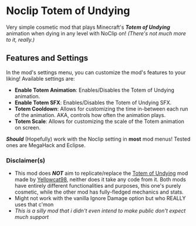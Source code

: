 # Noclip Totem of Undying
Very simple cosmetic mod that plays Minecraft's ***Totem of Undying*** animation when dying in any level with NoClip on!
*(There's not much more to it, really.)*

## Features and Settings
In the mod's settings menu, you can customize the mod's features to your liking! Available settings are:

- **Enable Totem Animation**: Enables/Disables the Totem of Undying animation.
- **Enable Totem SFX**: Enables/Disables the Totem of Undying SFX.
- **Totem Cooldown**: Allows for customizing the time in-between each run of the animation. AKA, controls how often the animation plays.
- **Totem Scale**: Allows for customizing the scale of the Totem animation on screen.

***Should*** (Hopefully) work with the Noclip setting in **most** mod menus! Tested ones are MegaHack and Eclipse.

### Disclaimer(s)
- This mod does ***NOT*** aim to replicate/replace the [Totem of Undying](https://github.com/YellowCat98/TotemofUndying-gd) mod made by [Yellowcat98](https://github.com/YellowCat98), neither does it take any code from it. Both mods have entirely different functionalities and purposes, this one's purely cosmetic, while the other mod has fully-fledged mechanics and stats.
- Might not work with the vanilla Ignore Damage option but who REALLY uses that c'mon
- *This is a silly mod that i didn't even intend to make public don't expect much support*